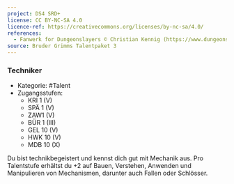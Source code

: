 ```yaml
---
project: DS4 SRD+
license: CC BY-NC-SA 4.0
licence-ref: https://creativecommons.org/licenses/by-nc-sa/4.0/
references: 
  - Fanwerk for Dungeonslayers © Christian Kennig (https://www.dungeonslayers.net/)
source: Bruder Grimms Talentpaket 3
---
```


### Techniker

- Kategorie: #Talent
- Zugangsstufen:
  - KRI 1 (V)
  - SPÄ 1 (V)
  - ZAW1 (V)
  - BÜR 1 (III)
  - GEL 10 (V)
  - HWK 10 (V)
  - MDB 10 (X)

Du bist technikbegeistert und kennst dich gut mit Mechanik aus. Pro Talentstufe erhältst du +2 auf Bauen, Verstehen, Anwenden und Manipulieren von Mechanismen, darunter auch Fallen oder Schlösser.

